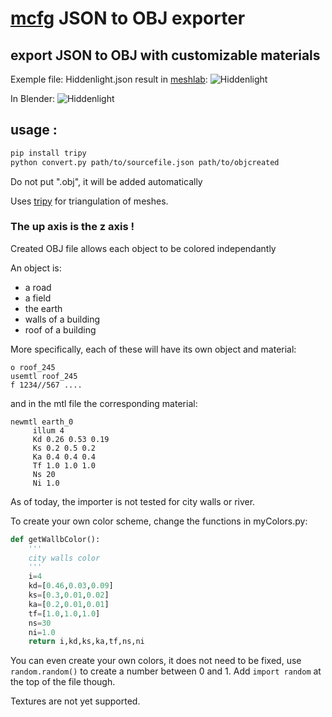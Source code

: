 [mcfg](https://watabou.itch.io/medieval-fantasy-city-generator) JSON to OBJ exporter 
====================
## export JSON to OBJ with customizable materials

Exemple file: Hiddenlight.json
result in [meshlab](http://www.meshlab.net/):
![Hiddenlight](https://github.com/Luvideria/mcfgJSONtoOBJ/raw/master/Hiddenlight.JPG)

In Blender:
![Hiddenlight](https://github.com/Luvideria/mcfgJSONtoOBJ/raw/master/Hiddenlight_blender.JPG)

## usage :
```bash
pip install tripy
python convert.py path/to/sourcefile.json path/to/objcreated
```
Do not put ".obj", it will be added automatically

Uses [tripy](https://github.com/linuxlewis/tripy) for triangulation of meshes.

### The up axis is the z axis !

Created OBJ file allows each object to be colored independantly

An object is:
- a road
- a field
- the earth
- walls of a building
- roof of a building

More specifically, each of these will have its own object and material:

```
o roof_245
usemtl roof_245
f 1234//567 ....
```

and in the mtl file the corresponding material:

```
newmtl earth_0
	 illum 4
	 Kd 0.26 0.53 0.19
	 Ks 0.2 0.5 0.2
	 Ka 0.4 0.4 0.4
	 Tf 1.0 1.0 1.0
	 Ns 20
	 Ni 1.0
```

As of today, the importer is not tested for city walls or river.

To create your own color scheme, change the functions in myColors.py:

```python
def getWallbColor():
	'''
	city walls color
	'''
    i=4
    kd=[0.46,0.03,0.09]
    ks=[0.3,0.01,0.02]
    ka=[0.2,0.01,0.01]
    tf=[1.0,1.0,1.0]
    ns=30
    ni=1.0
    return i,kd,ks,ka,tf,ns,ni
```
You can even create your own colors, it does not need to be fixed, use `random.random()` to create a number between 0 and 1. Add `import random` at the top of the file though.

Textures are not yet supported.
